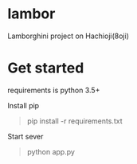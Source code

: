 # lambor
Lamborghini project on Hachioji(8oji)

# Get started
requirements is python 3.5+

Install pip
> pip install -r requirements.txt

Start sever
> python app.py

